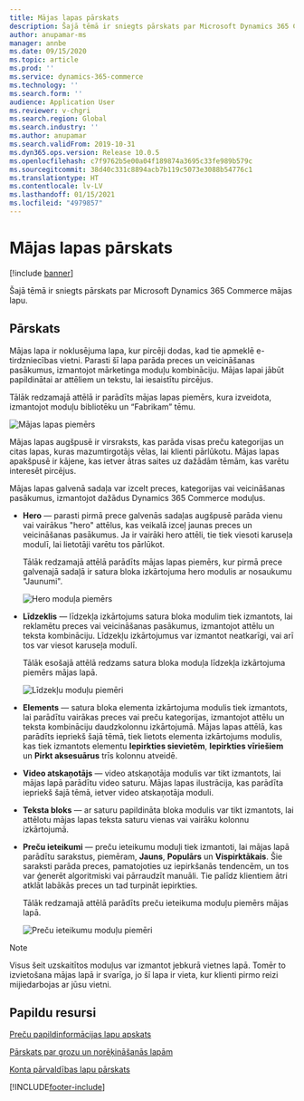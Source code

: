 ```yaml
---
title: Mājas lapas pārskats
description: Šajā tēmā ir sniegts pārskats par Microsoft Dynamics 365 Commerce mājas lapu.
author: anupamar-ms
manager: annbe
ms.date: 09/15/2020
ms.topic: article
ms.prod: ''
ms.service: dynamics-365-commerce
ms.technology: ''
ms.search.form: ''
audience: Application User
ms.reviewer: v-chgri
ms.search.region: Global
ms.search.industry: ''
ms.author: anupamar
ms.search.validFrom: 2019-10-31
ms.dyn365.ops.version: Release 10.0.5
ms.openlocfilehash: c7f9762b5e00a04f189874a3695c33fe989b579c
ms.sourcegitcommit: 38d40c331c8894acb7b119c5073e3088b54776c1
ms.translationtype: HT
ms.contentlocale: lv-LV
ms.lasthandoff: 01/15/2021
ms.locfileid: "4979857"
---
```

# <a name="home-page-overview"></a>Mājas lapas pārskats

[!include [banner](includes/banner.md)]

Šajā tēmā ir sniegts pārskats par Microsoft Dynamics 365 Commerce mājas lapu.

## <a name="overview"></a>Pārskats

Mājas lapa ir noklusējuma lapa, kur pircēji dodas, kad tie apmeklē e-tirdzniecības vietni. Parasti šī lapa parāda preces un veicināšanas pasākumus, izmantojot mārketinga moduļu kombināciju. Mājas lapai jābūt papildinātai ar attēliem un tekstu, lai iesaistītu pircējus.

Tālāk redzamajā attēlā ir parādīts mājas lapas piemērs, kura izveidota, izmantojot moduļu bibliotēku un “Fabrikam” tēmu.

![Mājas lapas piemērs](./media/Homepage2.PNG)

Mājas lapas augšpusē ir virsraksts, kas parāda visas preču kategorijas un citas lapas, kuras mazumtirgotājs vēlas, lai klienti pārlūkotu. Mājas lapas apakšpusē ir kājene, kas ietver ātras saites uz dažādām tēmām, kas varētu interesēt pircējus.

Mājas lapas galvenā sadaļa var izcelt preces, kategorijas vai veicināšanas pasākumus, izmantojot dažādus Dynamics 365 Commerce moduļus.

- **Hero** — parasti pirmā prece galvenās sadaļas augšpusē parāda vienu vai vairākus "hero" attēlus, kas veikalā izceļ jaunas preces un veicināšanas pasākumus. Ja ir vairāki hero attēli, tie tiek viesoti karuseļa modulī, lai lietotāji varētu tos pārlūkot.

    Tālāk redzamajā attēlā parādīts mājas lapas piemērs, kur pirmā prece galvenajā sadaļā ir satura bloka izkārtojuma hero modulis ar nosaukumu "Jaunumi".

    ![Hero moduļa piemērs](./media/Hero.PNG)

- **Līdzeklis** — līdzekļa izkārtojums satura bloka modulim tiek izmantots, lai reklamētu preces vai veicināšanas pasākumus, izmantojot attēlu un teksta kombināciju. Līdzekļu izkārtojumus var izmantot neatkarīgi, vai arī tos var viesot karuseļa modulī.

    Tālāk esošajā attēlā redzams satura bloka moduļa līdzekļa izkārtojuma piemērs mājas lapā.

    ![Līdzekļu moduļu piemēri](./media/Feature.PNG)

- **Elements** — satura bloka elementa izkārtojuma modulis tiek izmantots, lai parādītu vairākas preces vai preču kategorijas, izmantojot attēlu un teksta kombināciju daudzkolonnu izkārtojumā. Mājas lapas attēlā, kas parādīts iepriekš šajā tēmā, tiek lietots elementa izkārtojums modulis, kas tiek izmantots elementu **Iepirkties sievietēm**, **Iepirkties vīriešiem** un **Pirkt aksesuārus** trīs kolonnu atveidē.
- **Video atskaņotājs** — video atskaņotāja modulis var tikt izmantots, lai mājas lapā parādītu video saturu. Mājas lapas ilustrācija, kas parādīta iepriekš šajā tēmā, ietver video atskaņotāja moduli.
- **Teksta bloks** — ar saturu papildināta bloka modulis var tikt izmantots, lai attēlotu mājas lapas teksta saturu vienas vai vairāku kolonnu izkārtojumā.
- **Preču ieteikumi** — preču ieteikumu moduļi tiek izmantoti, lai mājas lapā parādītu sarakstus, piemēram, **Jauns**, **Populārs** un **Vispirktākais**. Šie saraksti parāda preces, pamatojoties uz iepirkšanās tendencēm, un tos var ģenerēt algoritmiski vai pārraudzīt manuāli. Tie palīdz klientiem ātri atklāt labākās preces un tad turpināt iepirkties.

    Tālāk redzamajā attēlā parādīts preču ieteikuma moduļu piemērs mājas lapā.

    ![Preču ieteikumu moduļu piemēri](./media/Recommendations.PNG)

> [!NOTE]
> Visus šeit uzskaitītos moduļus var izmantot jebkurā vietnes lapā. Tomēr to izvietošana mājas lapā ir svarīga, jo šī lapa ir vieta, kur klienti pirmo reizi mijiedarbojas ar jūsu vietni.

## <a name="additional-resources"></a>Papildu resursi

[Preču papildinformācijas lapu apskats](quick-tour-pdp.md)

[Pārskats par grozu un norēķināšanās lapām](quick-tour-cart-checkout.md)

[Konta pārvaldības lapu pārskats](quick-tour-account-management.md)


[!INCLUDE[footer-include](../includes/footer-banner.md)]